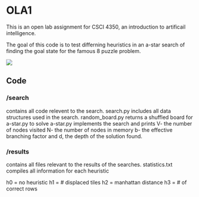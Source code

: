 # OLA1
This is an open lab assignment for CSCI 4350, an introduction to artificail intelligence. 

The goal of this code is to test differning heuristics in an a-star search of finding the goal state for the famous 8 puzzle problem. 

![](http://www.aiai.ed.ac.uk/~gwickler/images/8-puzzle-states.png)

## Code

### /search 
contains all code relevent to the search. 
search.py includes all data structures used in the search. 
random_board.py returns a shuffled board for a-star.py to solve
a-star.py implements the search and prints V- the number of nodes visited N- the number of nodes in memory b- the effective branching factor and d, the depth of the solution found. 

### /results
contains all files relevant to the results of the searches. statistics.txt compiles all information for each heuristic 

h0 = no heuristic
h1 = # displaced tiles
h2 = manhattan distance
h3 = # of correct rows


